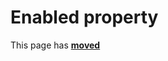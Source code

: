 # Enabled property #

This page has [**moved**](https://lib-docs.delphidabbler.com/DropFiles/5/API/TPJCtrlDropFiles-Enabled)